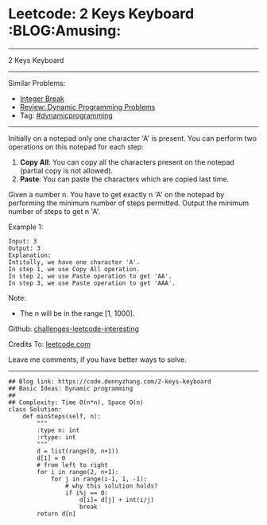 # Leetcode: 2 Keys Keyboard     :BLOG:Amusing:


---

2 Keys Keyboard  

---

Similar Problems:  
-   [Integer Break](https://code.dennyzhang.com/integer-break)
-   [Review: Dynamic Programming Problems](https://code.dennyzhang.com/review-dynamicprogramming)
-   Tag: [#dynamicprogramming](https://code.dennyzhang.com/tag/dynamicprogramming)

---

Initially on a notepad only one character 'A' is present. You can perform two operations on this notepad for each step:  

1.  ****Copy All****: You can copy all the characters present on the notepad (partial copy is not allowed).
2.  ****Paste****: You can paste the characters which are copied last time.

Given a number n. You have to get exactly n 'A' on the notepad by performing the minimum number of steps permitted. Output the minimum number of steps to get n 'A'.  

Example 1:  

    Input: 3
    Output: 3
    Explanation:
    Intitally, we have one character 'A'.
    In step 1, we use Copy All operation.
    In step 2, we use Paste operation to get 'AA'.
    In step 3, we use Paste operation to get 'AAA'.

Note:  
-   The n will be in the range [1, 1000].

Github: [challenges-leetcode-interesting](https://github.com/DennyZhang/challenges-leetcode-interesting/tree/master/2-keys-keyboard)  

Credits To: [leetcode.com](https://leetcode.com/problems/2-keys-keyboard/description/)  

Leave me comments, if you have better ways to solve.  

---

    ## Blog link: https://code.dennyzhang.com/2-keys-keyboard
    ## Basic Ideas: Dynamic programming
    ##
    ## Complexity: Time O(n*n), Space O(n)
    class Solution:
        def minSteps(self, n):
            """
            :type n: int
            :rtype: int
            """
            d = list(range(0, n+1))
            d[1] = 0
            # from left to right
            for i in range(2, n+1):
                for j in range(i-1, 1, -1):
                    # why this solution holds?
                    if i%j == 0:
                        d[i]= d[j] + int(i/j)
                        break
            return d[n]